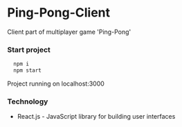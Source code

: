 # Ping-Pong-Client
Client part of multiplayer game 'Ping-Pong'
### Start project
```bash
  npm i
  npm start
```
Project running on localhost:3000
### Technology
- React.js - JavaScript library for building user interfaces
